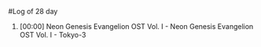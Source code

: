 #Log of 28 day

1. [00:00] Neon Genesis Evangelion OST Vol. I - Neon Genesis Evangelion OST Vol. I - Tokyo-3
